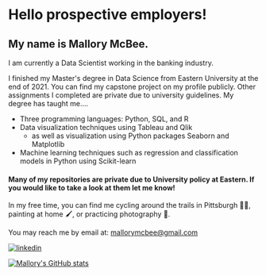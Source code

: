 # Hello prospective employers!
## My name is Mallory McBee.

I am currently a Data Scientist working in the banking industry.

I finished my Master's degree in Data Science from Eastern University at the end of 2021. You can find my capstone project on my profile publicly. Other assignments I completed are private due to university guidelines. My degree has taught me....
  - Three programming languages: Python, SQL, and R
  - Data visualization techniques using Tableau and Qlik
    - as well as visualization using Python packages Seaborn and Matplotlib
  - Machine learning techniques such as regression and classification models in Python using Scikit-learn

#### Many of my repositories are private due to University policy at Eastern. If you would like to take a look at them let me know!

In my free time, you can find me cycling around the trails in Pittsburgh 🚴‍♀️, painting at home 🖌️, or practicing photography 📸.

You may reach me by email at: mallorymcbee@gmail.com

[![linkedin](https://cdn3.iconfinder.com/data/icons/free-social-icons/67/linkedin_circle_black-48.png)](https://www.linkedin.com/in/mallory-mcbee-bbb425139/)

[![Mallory's GitHub stats](https://github-readme-stats.vercel.app/api?username=malmcb&show_icons=true&count_private=true&theme=tokyonight)](https://github.com/malmcb/github-readme-stats)
